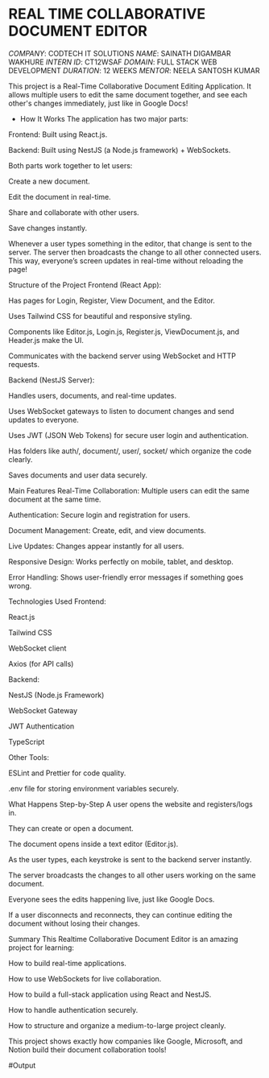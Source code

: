 # REAL TIME COLLABORATIVE DOCUMENT EDITOR
*COMPANY*: CODTECH IT SOLUTIONS
*NAME*: SAINATH DIGAMBAR WAKHURE
*INTERN ID*: CT12WSAF
*DOMAIN*: FULL STACK WEB DEVELOPMENT
*DURATION*: 12 WEEKS 
*MENTOR*: NEELA SANTOSH KUMAR

This project is a Real-Time Collaborative Document Editing Application.
It allows multiple users to edit the same document together, and see each other's changes immediately, just like in Google Docs!

- How It Works
The application has two major parts:

Frontend: Built using React.js.

Backend: Built using NestJS (a Node.js framework) + WebSockets.

Both parts work together to let users:

Create a new document.

Edit the document in real-time.

Share and collaborate with other users.

Save changes instantly.

Whenever a user types something in the editor, that change is sent to the server.
The server then broadcasts the change to all other connected users.
This way, everyone’s screen updates in real-time without reloading the page!

Structure of the Project
Frontend (React App):

Has pages for Login, Register, View Document, and the Editor.

Uses Tailwind CSS for beautiful and responsive styling.

Components like Editor.js, Login.js, Register.js, ViewDocument.js, and Header.js make the UI.

Communicates with the backend server using WebSocket and HTTP requests.

Backend (NestJS Server):

Handles users, documents, and real-time updates.

Uses WebSocket gateways to listen to document changes and send updates to everyone.

Uses JWT (JSON Web Tokens) for secure user login and authentication.

Has folders like auth/, document/, user/, socket/ which organize the code clearly.

Saves documents and user data securely.

Main Features
Real-Time Collaboration: Multiple users can edit the same document at the same time.

Authentication: Secure login and registration for users.

Document Management: Create, edit, and view documents.

Live Updates: Changes appear instantly for all users.

Responsive Design: Works perfectly on mobile, tablet, and desktop.

Error Handling: Shows user-friendly error messages if something goes wrong.

Technologies Used
Frontend:

React.js

Tailwind CSS

WebSocket client

Axios (for API calls)

Backend:

NestJS (Node.js Framework)

WebSocket Gateway

JWT Authentication

TypeScript

Other Tools:

ESLint and Prettier for code quality.

.env file for storing environment variables securely.

What Happens Step-by-Step
A user opens the website and registers/logs in.

They can create or open a document.

The document opens inside a text editor (Editor.js).

As the user types, each keystroke is sent to the backend server instantly.

The server broadcasts the changes to all other users working on the same document.

Everyone sees the edits happening live, just like Google Docs.

If a user disconnects and reconnects, they can continue editing the document without losing their changes.

Summary
This Realtime Collaborative Document Editor is an amazing project for learning:

How to build real-time applications.

How to use WebSockets for live collaboration.

How to build a full-stack application using React and NestJS.

How to handle authentication securely.

How to structure and organize a medium-to-large project cleanly.

This project shows exactly how companies like Google, Microsoft, and Notion build their document collaboration tools!

#Output

